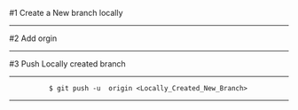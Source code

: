 #1 Create a New branch locally
______________________________________________________
#2 Add orgin
______________________________________________________
#3 Push Locally created branch
______________________________________________________
```
          $ git push -u  origin <Locally_Created_New_Branch>
```
______________________________________________________
